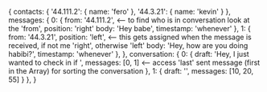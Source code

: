 {
	contacts: {
		'44.111.2': {
			name: 'fero'
		},
		'44.3.21': {
			name: 'kevin'
		}
	},
	messages: {
		0: {
			from: '44.111.2',   <-- to find who is in conversation look at the 'from',
			position: 'right'
			body: 'Hey babe',
			timestamp: 'whenever'
		},
		1: {
			from: '44.3.21',
			position: 'left',   <-- this gets assigned when the message is received, if not me 'right', otherwise 'left'
			body: 'Hey, how are you doing habibi?',
			timestamp: 'whenever'
		},
	},
	conversation: {
		0: {
			draft: 'Hey, I just wanted to check in if ',
			messages: [0, 1]    <-- access 'last' sent message (first in the Array) for sorting the conversation
		},
		1: {
			draft: '',
			messages: [10, 20, 55]
		}
	},
}
